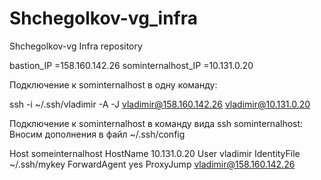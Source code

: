 # Shchegolkov-vg_infra
Shchegolkov-vg Infra repository

bastion_IP =158.160.142.26
sominternalhost_IP =10.131.0.20

Подключение к sominternalhost в одну команду:

ssh -i ~/.ssh/vladimir -A -J vladimir@158.160.142.26 vladimir@10.131.0.20

Подключение к sominternalhost в команду вида ssh sominternalhost:
Вносим дополнения в файл ~/.ssh/config

Host someinternalhost
    HostName 10.131.0.20
    User vladimir
    IdentityFile ~/.ssh/mykey
    ForwardAgent yes
    ProxyJump vladimir@158.160.142.26
